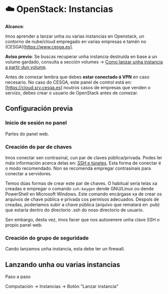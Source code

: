 # ☁️ OpenStack: Instancias

**Alcance**:

Imos aprender a lanzar unha ou varias instancias en Openstack, un contorno de nube/cloud empregado en varias empresas e tamén no (CESGA)[https://www.cesga.es].

**Aviso previo**: Se buscas recuperar unha instancia destruída en base a un volume gardado, consulta a sección volumes &rarr; [Como lanzar unha instancia a partir dun volume](/docs/openstack-volumes/#como-lanzar-unha-instancia-a-partir-dun-volume).

Antes de comezar lembra que debes **estar conectado á VPN** en caso necesario. No caso do CESGA, este panel de control está en: [https://cloud.srv.cesga.es] noutros casos de empresas que venden o servizo, debes crear o usuario de OpenStack antes de comezar.

## Configuración previa

### Inicio de sesión no panel

Partes do panel web.

### Creación do par de chaves

Imos conectar sen contrasinal, cun par de claves pública/privada. Podes ler máis información acerca delas en: [SSH e túneles](ssh-0-chaves-tuneles.md). Esta forma de conectar é o modo recomendado. Non se recomenda empregar contrasinais para conectar a servidores.

Temos dúas formas de crear este par de chaves. O habitual sería telas xa creadas e empregar o comando `ssh-keygen` dende GNU/Linux ou dende PowerShell en Microsoft Windows. Este comando encárgase xa de crear os arquivos de chave pública e privada cos permisos adecuados. Despois de creadas, poderíamos subir a chave pública (arquivo que rematará en .pub) que estaría dentro do directorio .ssh do noso directorio de usuario.

Sen embargo, desta vez, imos facer que nos autoxenere unha clave SSH o propio panel web.

### Creación do grupo de seguridade

Cando lanzamos unha instancia, esta debe ter un firewall.


## Lanzando unha ou varias instancias

Paso a paso

Computación &rarr; Instancias &rarr; Botón "Lanzar instancia"